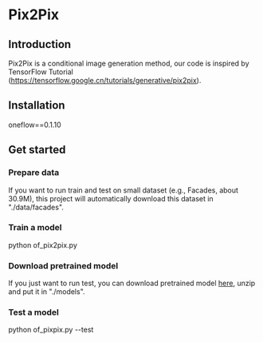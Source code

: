 # Pix2Pix                                                                                                                       
 
## Introduction
Pix2Pix is a conditional image generation method, our code is inspired by TensorFlow Tutorial
(https://tensorflow.google.cn/tutorials/generative/pix2pix).
 
## Installation
oneflow==0.1.10<br>

 
## Get started
 
### Prepare data
If you want to run train and test on small dataset (e.g., Facades, about 30.9M), this project will automatically download this dataset in "./data/facades".<br>

### Train a model
python of_pix2pix.py

### Download pretrained model
If you just want to run test, you can download pretrained model
[here](https://oneflow-static.oss-cn-beijing.aliyuncs.com/train_data_zjlab/pix2pix.zip), unzip and put it in "./models".
 
### Test a model
python of_pixpix.py --test

